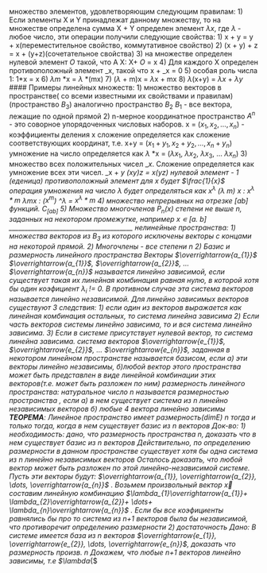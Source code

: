 множество элементов, удовлетворяющим следующим правилам:
	1) Если элементы X и Y принадлежат данному множеству, то на множестве определена сумма X + Y
	определен элемент $\lambda x$, где $\lambda$ - любое число, эти операции получили следующие свойства:
		1) x + y = y + x(переместительное свойство, коммутативное свойство)
		2) (x + y) + z = x + (y+z)(сочетательное свойства)
		3) на множестве определен нулевой элемент $O$ такой, что A X: X+ $O$ = x
		4) Для каждого X определен противоположный элемент _x, такой что x + _x = 0
		5) особая роль числа 1: 1*x = x
		6) $\lambda m$ *x = $\lambda$  *(mx)
		7) ($\lambda$ + m)x = $\lambda$x + mx
		8) $\lambda$(x+y) = $\lambda x$ + $\lambda y$
		#### Примеры линейных множеств:
		1) множество векторов в пространстве( со всеми известными их свойствами и правилам)
		(пространство $В_{3}$)
		аналогично пространство $B_{2}$ $B_{1}$ - все вектора, лежащие по одной прямой
		2) n-мерное координатное пространство $A^n$ - это соворное упорядоченных числовых наборов. x = ($x_{1}, x_{2}, \dots, x_{n}$) - коэффициенты деления x
		сложение определяется как сложение соответствующих координат, т.е. x+y = ($x_{1}+y_{1}, x_{2}+y_{2}, \dots, x_{n} + y_{n}$)
		умножение на число определяется как $\lambda$ *x = ($\lambda x_{1}$, $\lambda x_{2}$, $\lambda x_{3}$, ... $\lambda x_{n}$)
		3) множество всех положительных чисел _${x}$. Сложение определяется как умножение всех эти чисел. _x + _y
		(xy)z = x(yz)
		нулевой элемент - $1$ (еденица)
		противоположный элемент для x будет $\frac{1}{x}$ 
		операция умножения на число $\lambda$ будет определяться как $x^\lambda$ 
		($\lambda$ m) x : $x^\lambda*m$ 
		$\lambda$mx : ($x^m$) ^$\lambda$ = $x^\lambda*m$ 
		4) множество непрерывных на отрезке [ab] функций. $C_{[ab]}$ 
		5) Множество многочленов $P_{n}(x)$ степени не выше n, заданных на некотором промежутке, например x ∊ [a. b]
		_______________________________________
		нелинейные пространства:
		1) множества векторов из $B_{3}$ из которого исключены векторы с концами на некоторой прямой.
		2) Многочлены - все степени n
	2) Базис и размерность линейного пространства
	Векторы $\overrightarrow{a_{1}}$ $\overrightarrow{а_{1}}$, $\overrightarrow{а_{2}}$, ... $\overrightarrow{а_{n}}$ называется линейно зависимой, если существует такая их линейная комбинация равная нулю, в которой хотя бы один коэфициент $\lambda_{i}$ != 0. В противном случае эта система векторов называется линейно независимой.
	Для линейно зависимых векторов существуют 3 следствия:
		1) если один из векторов выражается как линейная комбинация остальных, то система линейна зависима
		2) Если часть векторов системы линейно зависима, то и вся система линейно зависима.
		3) Если в системе присутствует нулевой вектор, то система линейна зависима.
	 система векторов $\overrightarrow{e_{1}}$, $\overrightarrow{e_{2}}$, ... $\overrightarrow{e_{n}}$, заданная в некотором линейном пространстве называется базисом, если 
	 а) эти векторы линейно независимы,
	б)любой вектор этого пространства может быть представлен в виде линейной комбинации этих векторов(т.е. может быть разложен по ним)
	 размерность линейного пространства:
	 натуральное число $n$ называется размерностью пространства , если 
	 а) в нем существует система из $n$ линейно независимых векторов
	 б) любые 4 вектора линейно зависимы
	 **ТЕОРЕМА**: Линейное пространство имеет размерность($dim E$) $n$ тогда и только тогда, когда в нем существует базис из $n$ векторов
	 Док-во:
		 1) необходимость:
		 дано, что размерность пространства $n$, доказать что в нем существует базис из $n$ векторов
		 Действительно,  по определению размерности в данном пространстве существует хотя бы одна система из $n$ линейно независимых векторов
		 Осталось доказать, что любой вектор может быть разложен по этой линейно-независимой системе.
		 Пусть эти векторы будут: $\overrightarrow{a_{1}}, \overrightarrow{a_{2}}, \dots, \overrightarrow{a_{n}}$ . Возьмем произвольный вектор $\overrightarrow{x}$ составим линейную комбинацию  $\lambda_{1}\overrightarrow{a_{1}}+ \lambda_{2}\overrightarrow{a_{2}}+ \dots+ \lambda_{n}\overrightarrow{a_{n}}$ . Если бы все коэфициенты равнялись бы про то система из n+1 векторов была бы независимой, что противоречит определению размерности
		 2) достаточность
		 Дано: В системе имеется база из n векторов $\overrightarrow{e_{1}}, \overrightarrow{e_{2}}, \dots, \overrightarrow{e_{n}}$, доказать что размерность произв. n
		 Докажем, что любые n+1 векторов линейно зависимы, т.е $\lambda_{$